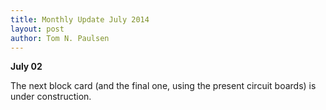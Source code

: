 ```yaml
---
title: Monthly Update July 2014 
layout: post
author: Tom N. Paulsen
---
```




 **July 02**  
  
 The next block card (and the final one, using the present circuit boards) is under construction. 
 
 